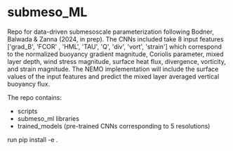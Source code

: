 # submeso_ML
Repo for data-driven submesoscale parameterization following Bodner, Balwada & Zanna (2024, in prep). The CNNs included take 8 input features ['grad_B', 'FCOR' , 'HML', 'TAU', 'Q', 'div', 'vort', 'strain'] which correspond to the normalized buoyancy gradient magnitude, Coriolis parameter, mixed layer depth, wind stress magnitude, surface heat flux, divergence, vorticity, and strain magnitude. The NEMO implementation will include the surface values of the input features and predict the mixed layer averaged vertical buoyancy flux. 

The repo contains:
* scripts 
* submeso_ml libraries 
* trained_models (pre-trained CNNs corresponding to 5 resolutions)

run pip install -e .
